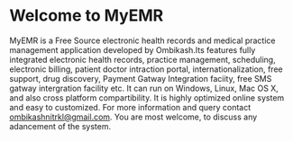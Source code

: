 Welcome to MyEMR
=====================

MyEMR is a Free Source electronic health records and
medical practice management application developed by Ombikash.Its features fully integrated electronic
health records, practice management, scheduling, electronic billing, patient doctor intraction portal,
internationalization, free support, drug discovery, Payment Gatway Integration faciity, free SMS gatway intergration facility etc. 
It can run on Windows, Linux, Mac OS X, and also cross platform compartibility.
It is highly optimized online system and easy to customized. 
For more information and query contact ombikashnitrkl@gmail.com.
You are most welcome, to discuss any adancement of the system.


